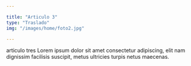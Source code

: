 ```yaml
---

title: "Articulo 3"
type: "Traslado"
img: "/images/home/foto2.jpg"

---
```

articulo tres Lorem ipsum dolor sit amet consectetur adipiscing, elit nam dignissim facilisis suscipit, metus ultricies turpis netus maecenas. 